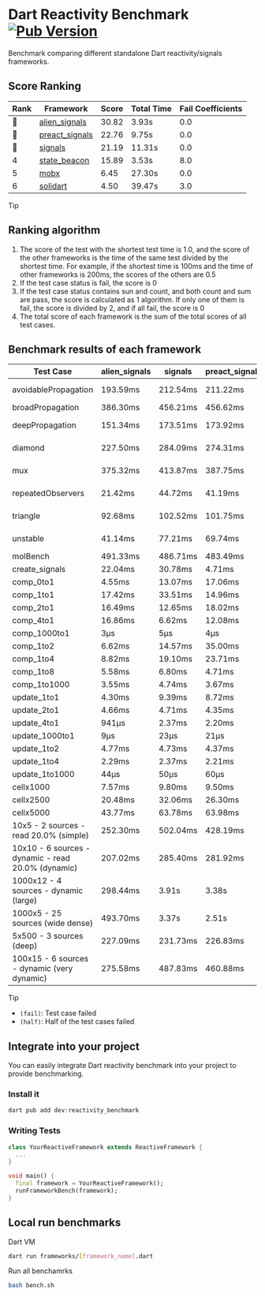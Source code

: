 # Dart Reactivity Benchmark [![Pub Version](https://img.shields.io/pub/v/reactivity_benchmark)](https://pub.dev/packages/reactivity_benchmark)

Benchmark comparing different standalone Dart reactivity/signals frameworks.

## Score Ranking

<!-- Rank Table -->
| Rank | Framework | Score | Total Time | Fail Coefficients |
|---|---|---|---|---|
| 🥇 | [alien_signals](https://pub.dev/packages/alien_signals) | 30.82 | 3.93s | 0.0 |
| 🥈 | [preact_signals](https://pub.dev/packages/preact_signals) | 22.76 | 9.75s | 0.0 |
| 🥉 | [signals](https://pub.dev/packages/signals) | 21.19 | 11.31s | 0.0 |
| 4 | [state_beacon](https://pub.dev/packages/state_beacon) | 15.89 | 3.53s | 8.0 |
| 5 | [mobx](https://pub.dev/packages/mobx) | 6.45 | 27.30s | 0.0 |
| 6 | [solidart](https://pub.dev/packages/solidart) | 4.50 | 39.47s | 3.0 |
<!-- Rank Table End -->

> [!TIP]
> ## Ranking algorithm
>
> 1. The score of the test with the shortest test time is 1.0, and the score of the other frameworks is the time of the same test divided by the shortest time. For example, if the shortest time is 100ms and the time of other frameworks is 200ms, the scores of the others are 0.5
> 2. If the test case status is fail, the score is 0
> 3. If the test case status contains sun and count, and both count and sum are pass, the score is calculated as 1 algorithm. If only one of them is fail, the score is divided by 2, and if all fail, the score is 0
> 4. The total score of each framework is the sum of the total scores of all test cases.

## Benchmark results of each framework

<!-- Benchmark Table -->
| Test Case | alien_signals | signals | preact_signals | solidart | state_beacon | mobx |
|---|---|---|---|---|---|---|
| avoidablePropagation | 193.59ms | 212.54ms | 211.22ms | 2.20s | 173.10ms (fail) | 2.34s |
| broadPropagation | 386.30ms | 456.21ms | 456.62ms | 5.51s | 6.21ms (fail) | 4.33s |
| deepPropagation | 151.34ms | 173.51ms | 173.92ms | 2.02s | 139.74ms (fail) | 1.56s |
| diamond | 227.50ms | 284.09ms | 274.31ms | 3.48s | 200.45ms (fail) | 2.46s |
| mux | 375.32ms | 413.87ms | 387.75ms | 2.07s | 197.01ms (fail) | 1.81s |
| repeatedObservers | 21.42ms | 44.72ms | 41.19ms | 209.13ms | 53.47ms (fail) | 245.70ms |
| triangle | 92.68ms | 102.52ms | 101.75ms | 1.14s | 78.31ms (fail) | 781.38ms |
| unstable | 41.14ms | 77.21ms | 69.74ms | 342.11ms | 337.37ms (fail) | 350.20ms |
| molBench | 491.33ms | 486.71ms | 483.49ms | 1.75s | 886μs | 593.49ms |
| create_signals | 22.04ms | 30.78ms | 4.71ms | 67.87ms | 71.23ms | 66.01ms |
| comp_0to1 | 4.55ms | 13.07ms | 17.06ms | 35.53ms | 49.92ms | 28.32ms |
| comp_1to1 | 17.42ms | 33.51ms | 14.96ms | 45.26ms | 53.34ms | 31.83ms |
| comp_2to1 | 16.49ms | 12.65ms | 18.02ms | 29.34ms | 38.66ms | 23.34ms |
| comp_4to1 | 16.86ms | 6.62ms | 12.08ms | 13.45ms | 17.93ms | 13.38ms |
| comp_1000to1 | 3μs | 5μs | 4μs | 2.17ms | 52μs | 15μs |
| comp_1to2 | 6.62ms | 14.57ms | 35.00ms | 26.66ms | 46.83ms | 37.80ms |
| comp_1to4 | 8.82ms | 19.10ms | 23.71ms | 27.77ms | 45.37ms | 19.70ms |
| comp_1to8 | 5.58ms | 6.80ms | 4.71ms | 24.18ms | 43.74ms | 23.67ms |
| comp_1to1000 | 3.55ms | 4.74ms | 3.67ms | 19.38ms | 40.03ms | 15.30ms |
| update_1to1 | 4.30ms | 9.39ms | 8.72ms | 43.71ms | 8.22ms | 27.73ms |
| update_2to1 | 4.66ms | 4.71ms | 4.35ms | 21.43ms | 2.93ms | 13.47ms |
| update_4to1 | 941μs | 2.37ms | 2.20ms | 10.87ms | 1.99ms | 7.31ms |
| update_1000to1 | 9μs | 23μs | 21μs | 118μs | 15μs | 61μs |
| update_1to2 | 4.77ms | 4.73ms | 4.37ms | 21.52ms | 4.00ms | 14.26ms |
| update_1to4 | 2.29ms | 2.37ms | 2.21ms | 11.04ms | 1.45ms | 6.90ms |
| update_1to1000 | 44μs | 50μs | 60μs | 217μs | 420μs | 163μs |
| cellx1000 | 7.57ms | 9.80ms | 9.50ms | 157.19ms | 5.25ms | 73.86ms |
| cellx2500 | 20.48ms | 32.06ms | 26.30ms | 483.94ms | 20.05ms | 253.31ms |
| cellx5000 | 43.77ms | 63.78ms | 63.98ms | 1.09s | 61.70ms | 563.00ms |
| 10x5 - 2 sources - read 20.0% (simple) | 252.30ms | 502.04ms | 428.19ms | 2.62s (half) | 252.92ms | 1.99s |
| 10x10 - 6 sources - dynamic - read 20.0% (dynamic) | 207.02ms | 285.40ms | 281.92ms | 2.37s (half) | 209.22ms | 1.50s |
| 1000x12 - 4 sources - dynamic (large) | 298.44ms | 3.91s | 3.38s | 4.00s (half) | 348.81ms | 1.77s |
| 1000x5 - 25 sources (wide dense) | 493.70ms | 3.37s | 2.51s | 4.86s (half) | 518.37ms | 3.50s |
| 5x500 - 3 sources (deep) | 227.09ms | 231.73ms | 226.83ms | 2.02s (half) | 235.82ms | 1.14s |
| 100x15 - 6 sources - dynamic (very dynamic) | 275.58ms | 487.83ms | 460.88ms | 2.74s (half) | 266.33ms | 1.70s |
<!-- Benchmark Table End -->

> [!TIP]
> - `(fail)`: Test case failed
> - `(half)`: Half of the test cases failed

## Integrate into your project

You can easily integrate Dart reactivity benchmark into your project to provide benchmarking.

### Install it

```bash
dart pub add dev:reactivity_benchmark
```

### Writing Tests

```dart
class YourReactiveFramework extends ReactiveFramework {
  ...
}

void main() {
  final framework = YourReactiveFramework();
  runFrameworkBench(framework);
}
```

## Local run benchmarks

Dart VM
```bash
dart run frameworks/[framework_name].dart
```

Run all benchamrks
```bash
bash bench.sh
```
